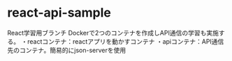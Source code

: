 # react-api-sample

React学習用ブランチ
Dockerで2つのコンテナを作成しAPI通信の学習も実施する。
・reactコンテナ：reactアプリを動かすコンテナ
・apiコンテナ：API通信先のコンテナ。簡易的にjson-serverを使用